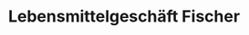 ---
title: "Lebensmittelgeschäft Fischer"
url: /frohburg/lebensmittelgeschaeft-fischer/
shop: Lebensmittel
---